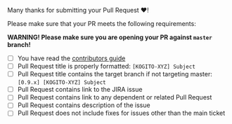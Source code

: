 Many thanks for submitting your Pull Request :heart:! 

Please make sure that your PR meets the following requirements:

**WARNING! Please make sure you are opening your PR against `master` branch!**

- [ ] You have read the [contributors guide](https://github.com/kiegroup/droolsjbpm-build-bootstrap/blob/master/README.md)
- [ ] Pull Request title is properly formatted: `[KOGITO-XYZ] Subject`
- [ ] Pull Request title contains the target branch if not targeting master: `[0.9.x] [KOGITO-XYZ] Subject`
- [ ] Pull Request contains link to the JIRA issue
- [ ] Pull Request contains link to any dependent or related Pull Request
- [ ] Pull Request contains description of the issue
- [ ] Pull Request does not include fixes for issues other than the main ticket
